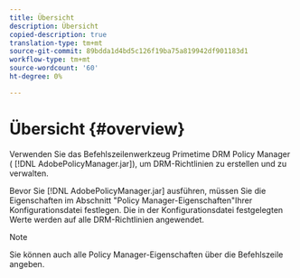```yaml
---
title: Übersicht
description: Übersicht
copied-description: true
translation-type: tm+mt
source-git-commit: 89bdda1d4bd5c126f19ba75a819942df901183d1
workflow-type: tm+mt
source-wordcount: '60'
ht-degree: 0%

---
```



# Übersicht {#overview}

Verwenden Sie das Befehlszeilenwerkzeug Primetime DRM Policy Manager ( [!DNL AdobePolicyManager.jar]), um DRM-Richtlinien zu erstellen und zu verwalten.

Bevor Sie [!DNL AdobePolicyManager.jar] ausführen, müssen Sie die Eigenschaften im Abschnitt &quot;Policy Manager-Eigenschaften&quot;Ihrer Konfigurationsdatei festlegen. Die in der Konfigurationsdatei festgelegten Werte werden auf alle DRM-Richtlinien angewendet.

>[!NOTE]
>
>Sie können auch alle Policy Manager-Eigenschaften über die Befehlszeile angeben.